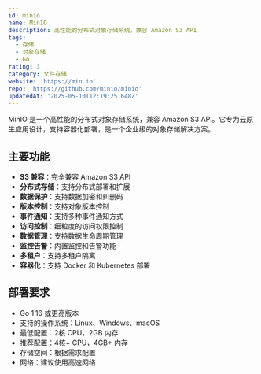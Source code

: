```yaml
---
id: minio
name: MinIO
description: 高性能的分布式对象存储系统，兼容 Amazon S3 API
tags:
  - 存储
  - 对象存储
  - Go
rating: 3
category: 文件存储
website: 'https://min.io'
repo: 'https://github.com/minio/minio'
updatedAt: '2025-05-10T12:19:25.648Z'
---
```


MinIO 是一个高性能的分布式对象存储系统，兼容 Amazon S3 API。它专为云原生应用设计，支持容器化部署，是一个企业级的对象存储解决方案。

## 主要功能

- **S3 兼容**：完全兼容 Amazon S3 API
- **分布式存储**：支持分布式部署和扩展
- **数据保护**：支持数据加密和纠删码
- **版本控制**：支持对象版本控制
- **事件通知**：支持多种事件通知方式
- **访问控制**：细粒度的访问权限控制
- **数据管理**：支持数据生命周期管理
- **监控告警**：内置监控和告警功能
- **多租户**：支持多租户隔离
- **容器化**：支持 Docker 和 Kubernetes 部署

## 部署要求

- Go 1.16 或更高版本
- 支持的操作系统：Linux、Windows、macOS
- 最低配置：2核 CPU，2GB 内存
- 推荐配置：4核+ CPU，4GB+ 内存
- 存储空间：根据需求配置
- 网络：建议使用高速网络 
